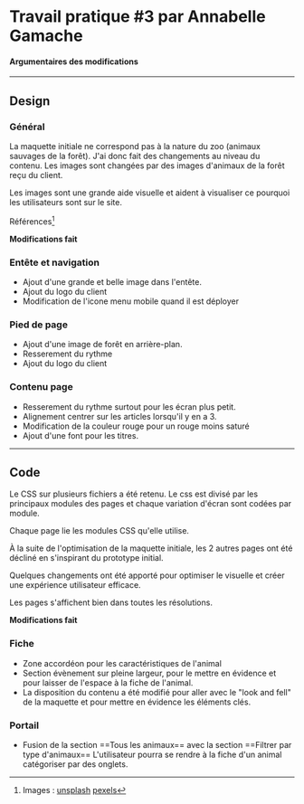 # Travail pratique #3 par Annabelle Gamache
#### Argumentaires des modifications
--- 
## Design
### Général
La maquette initiale ne correspond pas à la nature du zoo (animaux sauvages de la forêt). J'ai donc fait des changements au niveau du contenu. Les images sont changées  par des images d'animaux de la forêt reçu du client.

Les images sont une grande aide visuelle et aident à visualiser ce pourquoi les utilisateurs sont sur le site.

Références[^1]

**Modifications fait**
### Entête et navigation
- Ajout d'une grande et belle image dans l'entête.
- Ajout du logo du client
- Modification de l'icone menu mobile quand il est déployer

### Pied de page
- Ajout d'une image de forêt en arrière-plan.
- Resserement du rythme
- Ajout du logo du client

### Contenu page
- Resserement du rythme surtout pour les écran plus petit.
- Alignement centrer sur les articles lorsqu'il y en a 3.
- Modification de la couleur rouge pour un rouge moins saturé
- Ajout d'une font pour les titres.

--- 
## Code
Le CSS sur plusieurs fichiers a été retenu. Le css est divisé par les principaux modules des pages et chaque variation d'écran sont codées par module.

Chaque page lie les modules CSS qu'elle utilise.

À la suite de l'optimisation de la maquette initiale, les 2 autres pages ont été décliné en s'inspirant du prototype initial.

Quelques changements ont été apporté pour optimiser le visuelle et  créer une expérience utilisateur efficace.

Les pages s'affichent bien dans toutes les résolutions.

**Modifications fait**
### Fiche
- Zone accordéon pour les caractéristiques de l'animal
- Section évènement sur pleine largeur, pour le mettre en évidence et pour laisser de l'espace à la fiche de l'animal.
- La disposition du contenu a été modifié pour aller avec le "look and fell" de la maquette et pour mettre en évidence les éléments clés. 

### Portail
- Fusion de la section ==Tous les animaux== avec la section ==Filtrer par type d'animaux== 
L'utilisateur pourra se rendre à la fiche d'un animal catégoriser par des onglets.




[^1]: Images : [unsplash](https://unsplash.com/)  [pexels](https://www.pexels.com/) 



